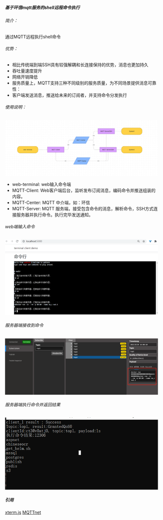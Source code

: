 ##### 基于环信mqtt服务的shell远程命令执行

###### 简介：
 通过MQTT远程执行shell命令
###### 优势：
- 相比传统端到端SSH具有较强解耦和长连接保持的优势，消息也更加持久
- 吞吐量速度提升
- 网络开销降低
- 服务质量上，MQTT支持三种不同级别的服务质量，为不同场景提供消息可靠性：
- 客户端发送消息，推送给未来的订阅者，并支持命令分发执行
###### 使用说明：
![615d4334b6ef7d1d5613b7ee05e24620](resources/D3973F7D-C5B6-488E-8DA3-750CF80C842C.png)

- web-terminal:
 web输入命令端
- MQTT-Client:
 Web客户端后台，监听发布订阅消息，编码命令并推送组装的内容。
- MQTT-Center:
 MQTT 中介端，如：环信
- MQTT-Server:
 MQTT 服务端，接受包含命令的消息，解析命令，SSH方式连接服务器并执行命令。执行完毕发送通知。
 
###### web端输入命令
 ![cmd1](resources/cmd1.png)
 
###### 服务器端接收到命令
 ![mqtt-server-top1](resources/mqtt-server-top1.png)

 ###### 服务器端执行命令并返回结果
 ![cmd_server](resources/cmd_server.png)
 
 ##### 引用
 [xterm.js](https://github.com/xtermjs/xterm.js)
 [MQTTnet](https://github.com/chkr1011/MQTTnet)
 

